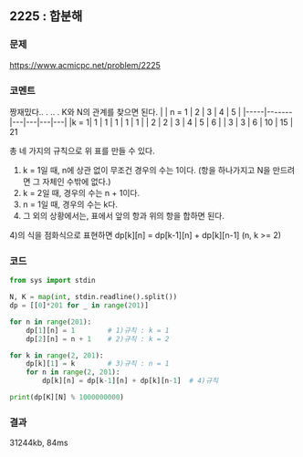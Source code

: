 ## 2225 : 합분해
### 문제
https://www.acmicpc.net/problem/2225
### 코멘트
짱재밌다.. . .. . 
K와 N의 관계를 찾으면 된다.
|     | n = 1 | 2 | 3 | 4 | 5 |
|-----|-------|---|---|---|---|
|k = 1| 1 | 1 | 1 | 1 | 1 |
| 2 | 2 | 3 | 4 | 5 | 6 |
| 3 | 3 | 6 | 10 | 15 | 21

총 네 가지의 규칙으로 위 표를 만들 수 있다.

1) k = 1일 때, n에 상관 없이 무조건 경우의 수는 1이다.
    (항을 하나가지고 N을 만드려면 그 자체인 수밖에 없다.)
2) k = 2일 때, 경우의 수는 n + 1이다.
3) n = 1일 때, 경우의 수는 k다.
4) 그 외의 상황에서는, 표에서 앞의 항과 위의 항을 합하면 된다.

4)의 식을 점화식으로 표현하면
dp[k][n] = dp[k-1][n] + dp[k][n-1] (n, k >= 2)

### 코드
```python
from sys import stdin

N, K = map(int, stdin.readline().split())
dp = [[0]*201 for _ in range(201)]

for n in range(201):
    dp[1][n] = 1        # 1)규칙 : k = 1
    dp[2][n] = n + 1    # 2)규칙 : k = 2

for k in range(2, 201):
    dp[k][1] = k        # 3)규칙 : n = 1
    for n in range(2, 201):
        dp[k][n] = dp[k-1][n] + dp[k][n-1]  # 4)규칙

print(dp[K][N] % 1000000000)
```
### 결과
31244kb, 84ms
